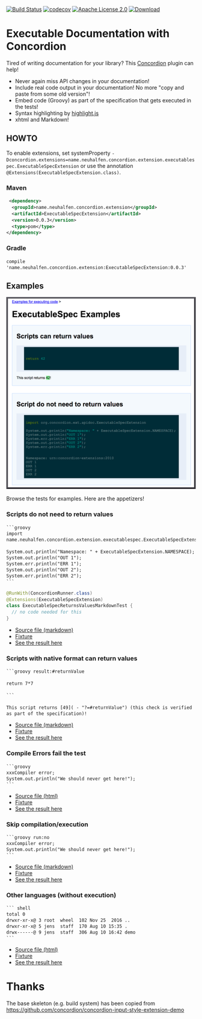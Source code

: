 [![Build Status](https://travis-ci.org/concordion/concordion-api-documentation-extension.svg?branch=master)](https://travis-ci.org/concordion/concordion-api-documentation-extension)
[![codecov](https://codecov.io/gh/concordion/concordion-api-documentation-extension/branch/master/graph/badge.svg)](https://codecov.io/gh/concordion/concordion-api-documentation-extension)
[![Apache License 2.0](https://img.shields.io/badge/license-Apache%202.0-blue.svg)](http://www.apache.org/licenses/LICENSE-2.0.html)
[![Download](https://api.bintray.com/packages/concordion/maven/concordion-api-documentation-extension/images/download.svg) ](https://bintray.com/concordion/maven/concordion-api-documentation-extension/_latestVersion)

# Executable Documentation with Concordion

Tired of writing documentation for your library? This [Concordion](http://concordion.org/) plugin can help!

* Never again miss API changes in your documentation!
* Include real code output in your documentation! No more "copy and paste from some old version"!
* Embed code (Groovy) as part of the specification that gets executed in the tests!
* Syntax highlighting by [highlight.js](https://highlightjs.org/)
* xhtml and Markdown!

## HOWTO

To enable extensions, set systemProperty
    `-Dconcordion.extensions=name.neuhalfen.concordion.extension.executablespec.ExecutableSpecExtension` or use
    the annotation
    `@Extensions(ExecutableSpecExtension.class)`.
  
### Maven
```xml
 <dependency>
  <groupId>name.neuhalfen.concordion.extension</groupId>
  <artifactId>ExecutableSpecExtension</artifactId>
  <version>0.0.3</version>
  <type>pom</type>
</dependency>
```

### Gradle
```
compile 'name.neuhalfen.concordion.extension:ExecutableSpecExtension:0.0.3'
```

## Examples

![Screenshot](assets/ExampleScreenshot.png)


Browse the tests for examples. Here are the appetizers!

### Scripts do not need to return values

    ```groovy
    import name.neuhalfen.concordion.extension.executablespec.ExecutableSpecExtension
    
    System.out.println("Namespace: " + ExecutableSpecExtension.NAMESPACE);
    System.out.println("OUT 1");
    System.err.println("ERR 1");
    System.out.println("OUT 2");
    System.err.println("ERR 2");
    ```
    
```java
@RunWith(ConcordionRunner.class)
@Extensions(ExecutableSpecExtension)
class ExecutableSpecReturnsValuesMarkdownTest {
  // no code needed for this
}
```
* [Source file (markdown)](src/test/resources/spec/concordion/command/executablespec/executing/ExecutableSpecReturnsValuesMarkdown.md)
* [Fixture](src/test/groovy/spec/concordion/command/executablespec/executing/ExecutableSpecReturnsValuesMarkdown.groovy)
* [See the result here](https://concordion.github.io/concordion-api-documentation-extension/spec/spec/concordion/command/executablespec/executing/ExecutableSpecReturnsValuesMarkdown.html)

### Scripts with native format can return values

    ```groovy result:#returnValue
    
    return 7*7
    
    ```

    This script returns [49]( - "?=#returnValue") (this check is verified as part of the specification)!

* [Source file (markdown)](src/test/resources/spec/concordion/command/executablespec/executing/ExecutableSpecReturnsValuesMarkdown.md)
* [Fixture](src/test/groovy/spec/concordion/command/executablespec/executing/ExecutableSpecReturnsValuesMarkdown.groovy)
* [See the result here](https://concordion.github.io/concordion-api-documentation-extension/spec/spec/concordion/command/executablespec/executing/ExecutableSpecReturnsValuesMarkdown.html)

### Compile Errors fail the test

    ```groovy
    xxxCompiler error;
    System.out.println("We should never get here!");
    ```


* [Source file (html)](src/test/resources/spec/concordion/command/executablespec/executing/CompileErrors.html)
* [Fixture](src/test/groovy/spec/concordion/command/executablespec/executing/CompileErrorsTest.groovy)
* [See the result here](https://concordion.github.io/concordion-api-documentation-extension/spec/spec/concordion/command/executablespec/executing/CompileErrors.html)

### Skip compilation/execution

    ```groovy run:no
    xxxCompiler error;
    System.out.println("We should never get here!");
    ```
    
* [Source file (markdown)](src/test/resources/spec/concordion/command/executablespec/executing/MarkDownNoExecution.md)
* [Fixture](src/test/groovy/spec/concordion/command/executablespec/executing/MarkDownNoExecutionTest.groovy)
* [See the result here](https://concordion.github.io/concordion-api-documentation-extension/spec/spec/concordion/command/executablespec/executing/MarkDownNoExecution.html)

### Other languages (without execution)
    ``` shell
    total 0
    drwxr-xr-x@ 3 root  wheel  102 Nov 25  2016 ..
    drwxr-xr-x@ 5 jens  staff  170 Aug 10 15:35 .
    drwx------@ 9 jens  staff  306 Aug 10 16:42 demo
    ```
    
* [Source file (html)](src/test/resources/spec/concordion/command/executablespec/executing/UnknownLanguages.html)
* [Fixture](src/test/groovy/spec/concordion/command/executablespec/executing/UnknownLanguagesTest.groovy)
* [See the result here](https://concordion.github.io/concordion-api-documentation-extension/spec/spec/concordion/command/executablespec/executing/UnknownLanguages.html)

# Thanks

The base skeleton (e.g. build system) has been copied from https://github.com/concordion/concordion-input-style-extension-demo


